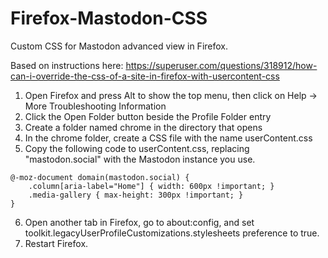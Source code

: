# Firefox-Mastodon-CSS
Custom CSS for Mastodon advanced view in Firefox.

Based on instructions here: https://superuser.com/questions/318912/how-can-i-override-the-css-of-a-site-in-firefox-with-usercontent-css


1. Open Firefox and press Alt to show the top menu, then click on Help → More Troubleshooting Information
1. Click the Open Folder button beside the Profile Folder entry
1. Create a folder named chrome in the directory that opens
1. In the chrome folder, create a CSS file with the name userContent.css
1. Copy the following code to userContent.css, replacing "mastodon.social" with the Mastodon instance you use.
```
@-moz-document domain(mastodon.social) {
    .column[aria-label="Home"] { width: 600px !important; }
	.media-gallery { max-height: 300px !important; }
}
```
6. Open another tab in Firefox, go to about:config, and set toolkit.legacyUserProfileCustomizations.stylesheets preference to true.
7. Restart Firefox.
